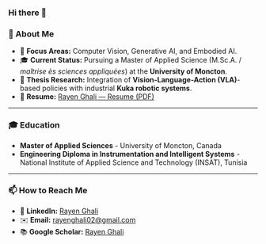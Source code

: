 ### Hi there 👋

### 🤖 About Me

*   🧠 **Focus Areas:** Computer Vision, Generative AI, and Embodied AI.
*   🎓 **Current Status:** Pursuing a Master of Applied Science (M.Sc.A. / *maîtrise ès sciences appliquées*) at the **University of Moncton**.
*   🔬 **Thesis Research:** Integration of **Vision-Language-Action (VLA)**-based policies with industrial **Kuka robotic systems**.
*   📄 **Resume:** [Rayen Ghali — Resume (PDF)](https://github.com/Rayen023/CV/blob/main/Rayen_ghali_resume.pdf)

---

### 🎓 Education 
*   **Master of Applied Sciences** - University of Moncton, Canada
*   **Engineering Diploma in Instrumentation and Intelligent Systems** - National Institute of Applied Science and Technology (INSAT), Tunisia

---

### 📫 How to Reach Me

*   🔗 **LinkedIn:** [Rayen Ghali](https://www.linkedin.com/in/rayen-ghali-63718b1a5/)
*   ✉️ **Email:** [rayenghali02@gmail.com](mailto:rayenghali02@gmail.com)
*   📚 **Google Scholar:** [Rayen Ghali](https://scholar.google.ca/citations?hl=en&user=YgKcbkoAAAAJ)

